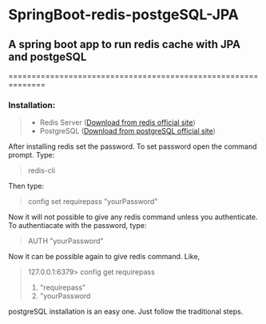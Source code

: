 # SpringBoot-redis-postgeSQL-JPA
## A spring boot app to run redis cache with JPA and postgeSQL
==============================================================

### Installation:

> - Redis Server ([Download from redis official site][2])
> - PostgreSQL ([Download from postgreSQL official site][1]) 

After installing redis set the password. To set password open the command prompt. 
Type: 
> redis-cli

Then type:
> config set requirepass "yourPassword"

Now it will not possible to give any redis command unless you authenticate. To authentiacate with the password, type:
> AUTH "yourPassword"

Now it can be possible again to give redis command. Like, 
> 127.0.0.1:6379> config get requirepass
> 1) "requirepass"
> 2) "yourPassword

postgreSQL installation is an easy one. Just follow the traditional steps.



[1]: https://www.postgresql.org/download/
[2]: https://redis.io/download
